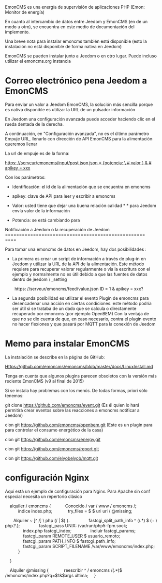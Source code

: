 EmonCMS es una energía de supervisión de aplicaciones PHP (Emon:
Monitor de energía)

En cuanto al intercambio de datos entre Jeedom y EmonCMS (en
de un modo u otro), se encuentra en este medio de documentación
del implemento.

Una breve nota para instalar emoncms también está disponible (esto
la instalación no está disponible de forma nativa en Jeedom)

EmonCMS se pueden instalar junto a Jeedom o en otro lugar. Puede
incluso utilizar el emoncms.org instancia

Correo electrónico pena Jeedom a EmonCMS
=========================================

Para enviar un valor a Jeedom EmonCMS, la solución más sencilla
porque es nativa disponible es utilizar la URL de un pulsador
información

En Jeedom una configuración avanzada puede acceder haciendo clic en el
rueda dentada de la derecha.

A continuación, en "Configuración avanzada", no es el último parámetro
Empuje URL, llenarlo con dirección de API EmonCMS para la alimentación
queremos llenar

La url de empuje es de la forma:

[https: //serveur/emoncms/input/post.json json = {potencia: \ # valor \} & # apikey = xxx](https://serveur/emoncms/input/post.json?json={power:#value#}&apikey=xxx)

Con los parámetros:

-   Identificación: el id de la alimentación que se encuentra en emoncms

-   apikey: clave de API para leer y escribir a emoncms

-   Valor: usted tiene que dejar una buena relación calidad * * para Jeedom envía
    valor de la información

-   Potencia: se está cambiando para

Notificación a Jeedom o la recuperación de Jeedom
================================================== ====

Para tomar una emoncms de datos en Jeedom, hay dos posibilidades
:

-   La primera es crear un script de información a través de plug-in en Jeedom
    y utilizar la URL de la API de la alimentación. Este método requiere para recuperar
    valorar regularmente o vía la escritura con el ejemplo y normalmente
    no es útil debido a que las fuentes de datos dentro de jeedom \ _setting

        https: //serveur/emoncms/feed/value.json ID = 1 & apikey = xxx?

-   La segunda posibilidad es utilizar el evento Plugin de emoncms
    para desencadenar una acción en ciertas condiciones. este método
    podría ser útil si se trataba de un dado que se calcula o
    directamente recuperado por emoncms (por ejemplo OpenBEM) Con
    la ventaja de que no se dio cuenta de que, en caso necesario, contra el plugin
    evento no hacer flexiones y que pasará por MQTT
    para la conexión de Jeedom

Memo para instalar EmonCMS
================================

La instalación se describe en la página de GitHub:

<Https://github.com/emoncms/emoncms/blob/master/docs/LinuxInstall.md>

Tenga en cuenta que algunos plugins parecen obsoletos con la versión más reciente
EmonCMS (v9 al final de 2015)

Si se instala hay problemas con los menús. De todas formas,
priori sólo tenemos:

git clone <https://github.com/emoncms/event.git> (Es él quien lo hará
permitirá crear eventos sobre las reacciones a emoncms
notificar a Jeedom)

clon git <https://github.com/emoncms/openbem.git> (Este es un plugin para
para controlar el consumo energético de la casa)

clon git <https://github.com/emoncms/energy.git>

clon git <https://github.com/emoncms/report.git>

clon git <https://github.com/elyobelyob/mqtt.git>

configuración Nginx
===================

Aquí está un ejemplo de configuración para Nginx. Para Apache sin
conf especial necesita un repertorio clásico

    alquiler / emoncms {
           Conocido / var / www / emoncms /;
           índice index.php;
            try_files = $ $ uri uri / @missing;

       Alquiler ~ [^ /] \ php (/ | $) {.
               fastcgi_split_path_info ^ (/.*) $ (+ \ php.?.);
               fastcgi_pass UNIX: /var/run/php5-fpm.sock;
               index.php fastcgi_index;
               incluir fastcgi_params;
               fastcgi_param REMOTE_USER $ usuario_remoto;
               fastcgi_param PATH_INFO $ fastcgi_path_info;
               fastcgi_param SCRIPT_FILENAME /var/www/emoncms/index.php;
           }

    }

    Alquiler @missing {
            reescribir ^ / emoncms /(.*)$ /emoncms/index.php?q=$1&$args última;
    }
